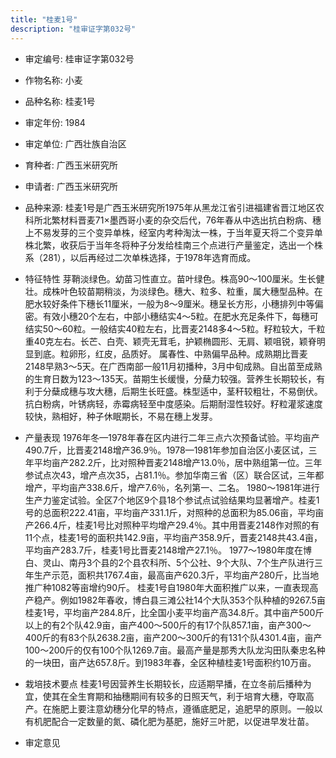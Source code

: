 ```yaml
---
title: "桂麦1号"
description: "桂审证字第032号"
---
```

* 审定编号:  桂审证字第032号

*  作物名称:  小麦

*  品种名称:  桂麦1号

*  审定年份:  1984

*  审定单位:  广西壮族自治区

* 育种者:  广西玉米研究所

*  申请者:  广西玉米研究所

*  品种来源:  桂麦1号是广西玉米研究所1975年从黑龙江省引进福建省晋江地区农科所北繁材料晋麦71×墨西哥小麦的杂交后代，76年春从中选出抗白粉病、穗上不易发芽的三个变异单株，经室内考种淘汰一株，于当年夏天将二个变异单株北繁，收获后于当年冬将种子分发给桂南三个点进行产量鉴定，选出一个株系（281），以后再经过二次单株选择，于1978年选育而成。

*  特征特性
芽鞘淡绿色。幼苗习性直立。苗叶绿色。株高90～100厘米。生长健壮。成株叶色较苗期稍淡，为淡绿色。穗大、粒多、粒重，属大穗型品种。在肥水较好条件下穗长11厘米，一般为8～9厘米。穗呈长方形，小穗排列中等偏密。有效小穗20个左右，中部小穗结实4～5粒。在肥水充足条件下，每穗可结实50～60粒。一般结实40粒左右，比晋麦2148多4～5粒。籽粒较大，千粒重40克左右。长芒、白壳、颖壳无茸毛，护颖椭圆形、无肩、颖咀锐，颖脊明显到底。粒卵形，红皮，品质好。 属春性、中熟偏早品种。成熟期比晋麦2148早熟3～5天。在广西南部一般11月初播种，3月中旬成熟。自出苗至成熟的生育日数为123～135天。苗期生长缓慢，分蘖力较强。营养生长期较长，有利于分蘖成穗与攻大穗，后期生长旺盛。株型适中，茎秆较粗壮，不易倒伏。抗白粉病，叶锈病轻，赤霉病轻至中度感染。后期耐湿性较好。籽粒灌浆速度较快，熟相好，种子休眠期长，不易在穗上发芽。

*  产量表现
1976年冬—1978年春在区内进行二年三点六次预备试验。平均亩产490.7斤，比晋麦2148增产36.9％。1978—1981年参加自治区小麦区试，三年平均亩产282.2斤，比对照种晋麦2148增产13.0％，居中熟组第一位。三年参试点次43，增产点次35，占81.1％。参加华南三省（区）联合区试，三年都增产，平均亩产338.6斤，增产7.6％，名列第一、二名。 1980～1981年进行生产力鉴定试验。全区7个地区9个县18个参试点试验结果均显著增产。桂麦1号的总面积222.41亩，平均亩产331.1斤，对照种的总面积为85.06亩，平均亩产266.4斤，桂麦1号比对照种平均增产29.4％。其中用晋麦2148作对照的有11个点，桂麦1号的面积共142.9亩，平均亩产358.9斤，晋麦2148共43.4亩，平均亩产283.7斤，桂麦1号比晋麦2148增产27.1％。 1977～1980年度在博白、灵山、南丹3个县的2个县农科所、5个公社、9个大队、7个生产队进行三年生产示范，面积共1767.4亩，最高亩产620.3斤，平均亩产280斤，比当地推广种1082等亩增约90斤。 桂麦1号自1980年大面积推广以来，一直表现高产稳产。例如1982年春收，博白县三滩公社14个大队353个队种植的9267.5亩桂麦1号，平均亩产284.8斤，比全国小麦平均亩产高34.8斤。其中亩产500斤以上的有2个队42.9亩，亩产400～500斤的有17个队857.1亩，亩产300～400斤的有83个队2638.2亩，亩产200～300斤的有131个队4301.4亩，亩产100～200斤的仅有100个队1269.7亩。最高产量是那秀大队龙沟田队秦忠名种的一块田，亩产达657.8斤。到1983年春，全区种植桂麦1号面积约10万亩。

*  栽培技术要点
桂麦1号因营养生长期较长，应适期早播，在立冬前后播种为宜，使其在全生育期和抽穗期间有较多的日照天气，利于培育大穗，夺取高产。在施肥上要注意幼穗分化早的特点，遵循底肥足，追肥早的原则。一般以有机肥配合一定数量的氮、磷化肥为基肥，施好三叶肥，以促进早发壮苗。

*  审定意见

